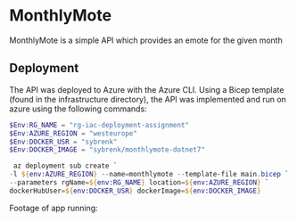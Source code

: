 # MonthlyMote

MonthlyMote is a simple API which provides an emote for the given month


## Deployment
The API was deployed to Azure with the Azure CLI. Using a Bicep template (found in the infrastructure directory), the API was implemented and run on azure using the following commands:
```powershell
$Env:RG_NAME = "rg-iac-deployment-assignment"
$Env:AZURE_REGION = "westeurope"
$Env:DOCKER_USR = "sybrenk"
$Env:DOCKER_IMAGE = "sybrenk/monthlymote-dotnet7"

 az deployment sub create `
-l ${env:AZURE_REGION} --name=monthlymote --template-file main.bicep `
--parameters rgName=${env:RG_NAME} location=${env:AZURE_REGION} `
dockerHubUser=${env:DOCKER_USR} dockerImage=${env:DOCKER_IMAGE}
```

Footage of app running: <link here>